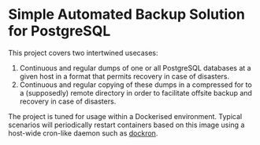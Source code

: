 # Simple Automated Backup Solution for PostgreSQL

This project covers two intertwined usecases:

1. Continuous and regular dumps of one or all PostgreSQL databases at a given
   host in a format that permits recovery in case of disasters.
2. Continuous and regular copying of these dumps in a compressed for to a
   (supposedly) remote directory in order to facilitate offsite backup and
   recovery in case of disasters.

The project is tuned for usage within a Dockerised environment.  Typical
scenarios will periodically restart containers based on this image using a
host-wide cron-like daemon such as
[dockron](https://github.com/efrecon/dockron).